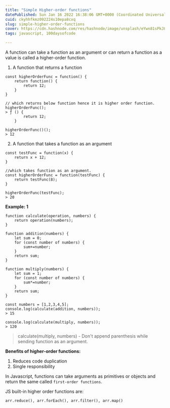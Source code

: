 ```yaml
---
title: "Simple Higher-order functions"
datePublished: Sun Jan 16 2022 16:38:06 GMT+0000 (Coordinated Universal Time)
cuid: ckyhhfkmz092224s10epa8cxq
slug: simple-higher-order-functions
cover: https://cdn.hashnode.com/res/hashnode/image/unsplash/eYwn81sPkJ8/upload/v1644043790063/bj7Xq7l3p.jpeg
tags: javascript, 100daysofcode

---
```


A function can take a function as an argument or can return a function as a value is called a higher-order function.

1. A function that returns a function

```
const higherOrderFunc = function() {
    return function() {
        return 12;
    }
}

// which returns below function hence it is higher order function.
higherOrderFunc(); 
> ƒ () {
        return 12;
    }

higherOrderFunc()();
> 12
```

2. A function that takes a function as an argument

```
const testFunc = function(x) {
    return x + 12;
}

//which takes function as an argument.
const higherOrderFunc = function(testFunc) {
    return testFunc(8);
}

higherOrderFunc(testFunc);
> 20
```

**Example: 1**

```
function calculate(operation, numbers) {
    return operation(numbers);
}

function addition(numbers) {
    let sum = 0;
    for (const number of numbers) {
        sum+=number;
    }
    return sum;
}

function multiply(numbers) {
    let sum = 1;
    for (const number of numbers) {
        sum*=number;
    }
    return sum;
}

const numbers = [1,2,3,4,5];
console.log(calculate(addition, numbers));
> 15

console.log(calculate(multiply, numbers));
> 120
```
> calculate(multiply, numbers) - Don't append parenthesis while sending function as an argument.


**Benefits of higher-order functions:**

1. Reduces code duplication
2. Single responsibility 


In Javascript, functions can take arguments as primitives or objects and return the same called `first-order functions`. 


JS built-in higher order functions are:

`arr.reduce(), arr.forEach(), arr.filter(), arr.map()`
